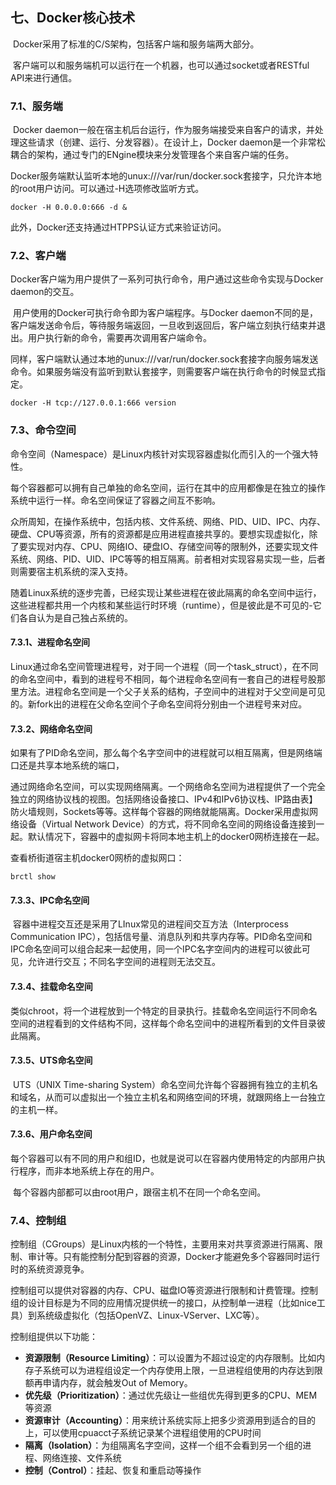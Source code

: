 ## 七、Docker核心技术

​	Docker采用了标准的C/S架构，包括客户端和服务端两大部分。

​	客户端可以和服务端机可以运行在一个机器，也可以通过socket或者RESTful API来进行通信。

### 7.1、服务端

​	Docker daemon一般在宿主机后台运行，作为服务端接受来自客户的请求，并处理这些请求（创建、运行、分发容器）。在设计上，Docker daemon是一个非常松耦合的架构，通过专门的ENgine模块来分发管理各个来自客户端的任务。

​	Docker服务端默认监听本地的unux:///var/run/docker.sock套接字，只允许本地的root用户访问。可以通过-H选项修改监听方式。

```
docker -H 0.0.0.0:666 -d &
```

此外，Docker还支持通过HTPPS认证方式来验证访问。

### 7.2、客户端

​	Docker客户端为用户提供了一系列可执行命令，用户通过这些命令实现与Docker daemon的交互。

​	用户使用的Docker可执行命令即为客户端程序。与Docker daemon不同的是，客户端发送命令后，等待服务端返回，一旦收到返回后，客户端立刻执行结束并退出。用户执行新的命令，需要再次调用客户端命令。

​	同样，客户端默认通过本地的unux:///var/run/docker.sock套接字向服务端发送命令。如果服务端没有监听到默认套接字，则需要客户端在执行命令的时候显式指定。

```
docker -H tcp://127.0.0.1:666 version
```

### 7.3、命令空间

​	命令空间（Namespace）是Linux内核针对实现容器虚拟化而引入的一个强大特性。

​	每个容器都可以拥有自己单独的命名空间，运行在其中的应用都像是在独立的操作系统中运行一样。命名空间保证了容器之间互不影响。

​	众所周知，在操作系统中，包括内核、文件系统、网络、PID、UID、IPC、内存、硬盘、CPU等资源，所有的资源都是应用进程直接共享的。要想实现虚拟化，除了要实现对内存、CPU、网络IO、硬盘IO、存储空间等的限制外，还要实现文件系统、网络、PID、UID、IPC等等的相互隔离。前者相对实现容易实现一些，后者则需要宿主机系统的深入支持。

​	随着Linux系统的逐步完善，已经实现让某些进程在彼此隔离的命名空间中运行，这些进程都共用一个内核和某些运行时环境（runtime），但是彼此是不可见的-它们各自认为是自己独占系统的。

#### 7.3.1、进程命名空间

​	Linux通过命名空间管理进程号，对于同一个进程（同一个task_struct），在不同的命名空间中，看到的进程号不相同，每个进程命名空间有一套自己的进程号股那里方法。进程命名空间是一个父子关系的结构，子空间中的进程对于父空间是可见的。新fork出的进程在父命名空间个子命名空间将分别由一个进程号来对应。

#### 7.3.2、网络命名空间

​	如果有了PID命名空间，那么每个名字空间中的进程就可以相互隔离，但是网络端口还是共享本地系统的端口，

​	通过网络命名空间，可以实现网络隔离。一个网络命名空间为进程提供了一个完全独立的网络协议栈的视图。包括网络设备接口、IPv4和IPv6协议栈、IP路由表】防火墙规则，Sockets等等。这样每个容器的网络就能隔离。Docker采用虚拟网络设备（Virtual Network Device）的方式，将不同命名空间的网络设备连接到一起。默认情况下，容器中的虚拟网卡将同本地主机上的docker0网桥连接在一起。

查看桥街道宿主机docker0网桥的虚拟网口：

```
brctl show
```

#### 7.3.3、IPC命名空间

​	容器中进程交互还是采用了LInux常见的进程间交互方法（Interprocess Communication IPC），包括信号量、消息队列和共享内存等。PID命名空间和IPC命名空间可以组合起来一起使用，同一个IPC名字空间内的进程可以彼此可见，允许进行交互；不同名字空间的进程则无法交互。

#### 7.3.4、挂载命名空间

​	类似chroot，将一个进程放到一个特定的目录执行。挂载命名空间运行不同命名空间的进程看到的文件结构不同，这样每个命名空间中的进程所看到的文件目录彼此隔离。

#### 7.3.5、UTS命名空间

​	UTS（UNIX Time-sharing System）命名空间允许每个容器拥有独立的主机名和域名，从而可以虚拟出一个独立主机名和网络空间的环境，就跟网络上一台独立的主机一样。

#### 7.3.6、用户命名空间

​	每个容器可以有不同的用户和组ID，也就是说可以在容器内使用特定的内部用户执行程序，而非本地系统上存在的用户。

​	每个容器内部都可以由root用户，跟宿主机不在同一个命名空间。



### 7.4、控制组

​	控制组（CGroups）是Linux内核的一个特性，主要用来对共享资源进行隔离、限制、审计等。只有能控制分配到容器的资源，Docker才能避免多个容器同时运行时的系统资源竞争。

​	控制组可以提供对容器的内存、CPU、磁盘IO等资源进行限制和计费管理。控制组的设计目标是为不同的应用情况提供统一的接口，从控制单一进程（比如nice工具）到系统级虚拟化（包括OpenVZ、Linux-VServer、LXC等）。

控制组提供以下功能：

- **资源限制（Resource Limiting）**：可以设置为不超过设定的内存限制。比如内存子系统可以为进程组设定一个内存使用上限，一旦进程组使用的内存达到限额再申请内存，就会触发Out of Memory。
- **优先级（Prioritization）**：通过优先级让一些组优先得到更多的CPU、MEM等资源
- **资源审计（Accounting）**：用来统计系统实际上把多少资源用到适合的目的上，可以使用cpuacct子系统记录某个进程组使用的CPU时间
- **隔离（Isolation）**：为组隔离名字空间，这样一个组不会看到另一个组的进程、网络连接、文件系统
- **控制（Control）**：挂起、恢复和重启动等操作







